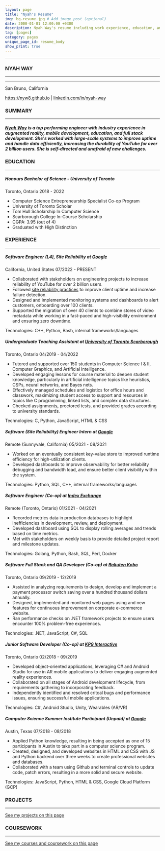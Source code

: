 ```yaml
---
layout: page
title: "Nyah's Resume"
img: bg-resume.jpg # Add image post (optional)
date: 2000-01-01 12:00:00 +0300
description: Nyah Way's resume including work experience, education, and links to projects she has worked on.
tag: [pages]
category: pages
unique_page_id: resume_body
show_print: true
---
```


<div class="resume">
  <div class="printer_shown">
    <hr>
    <h3 class="resume_name">NYAH WAY</h3>
    <hr>
    <hr>
    <p class="details resume_top">San Bruno, California</p>
    <p class="details resume_top"><a href="https://nyw8.github.io">https://nyw8.github.io</a> | <a href="https://www.linkedin.com/in/nyah-way">linkedin.com/in/nyah-way</a></p>
  </div>
	<h3 class="section_header">SUMMARY</h3>
  <hr>
	<h5 class="details">
	  <a href="{{ site.baseurl }}/about/">Nyah Way</a> is a top performing engineer with industry experience in augmented reality, mobile development, education, and full stack development. She's worked with large-scale systems to improve uptime and handle data efficiently, increasing the durability of YouTube for over 2 billion users. She is self-directed and unafraid of new challenges.
	  <br>
	  <!-- <a href="{{ site.baseurl }}/contact/" class="details">
	    Click here to contact me using my contact form.
	  </a> -->
  </h5>
	<h3 class="section_header">EDUCATION</h3>
  <hr>
	<h5 class="resume_title">
    Honours Bachelor of Science - University of Toronto
  </h5>
  <p class="date">
    Toronto, Ontario 2018 - 2022
  </p>
  <ul class="details">
	<li>Computer Science Entrepreneurship Specialist Co-op Program</li>
	<li>University of Toronto Scholar</li>
  <li>Tom Hull Scholarship In Computer Science</li>
  <li>Scarborough College In-Course Scholarship</li>
	<li>CGPA: 3.95 (out of 4)</li>
	<li>Graduated with High Distinction</li>
  </ul>
  <h3 class="section_header">EXPERIENCE</h3>
  <hr>
  <h5 class="resume_title">
    Software Engineer (L4), Site Reliability at <a href="https://sre.google/">Google</a>
  </h5>
  <p class="date">
     California, United States 07/2022 - PRESENT
  </p>
  <ul class="details">
  <li>Collaborated with stakeholders on engineering projects to increase reliability of YouTube for over 2 billion users.</li>
  <li>Followed <a href="https://sre.google/sre-book/table-of-contents/">site reliability practices</a> to improve client uptime and increase failure detection.</li>
  <li>Designed and implemented monitoring systems and dashboards to alert customers, onboarding over 100 clients.</li>
  <li>Supported the migration of over 40 clients to combine stores of video metadata while working in a fast-paced and high-visibility environment and ensuring zero downtime.</li>
  </ul>
  <p class="technologies details">Technologies: C++, Python, Bash, internal frameworks/languages</p>
    <h5 class="resume_title">
    Undergraduate Teaching Assistant at <a href="https://www.utsc.utoronto.ca/home/">University of Toronto Scarborough</a>
  </h5>
  <p class="date">
    Toronto, Ontario 04/2019 - 04/2022
  </p>
	<ul class="details">
    <li>Tutored and supported over 150 students in Computer Science I & II, Computer Graphics, and Artificial Intelligence.</li>
    <li>Developed engaging lessons for course material to deepen student knowledge, particularly in artificial intelligence topics like heuristics, CSPs, neural networks, and Bayes nets.</li>
    <li>Effectively managed schedules and logistics for office hours and classwork, maximizing student access to support and resources in topics like C programming, linked lists, and complex data structures.</li>
		<li>Checked assignments, proctored tests, and provided grades according to university standards.</li>
	</ul>
  <p class="technologies details">Technologies: C, Python, JavaScript, HTML & CSS</p>
  <h5 class="resume_title">
    Software (Site Reliability) Engineer Intern at <a href="https://about.google/">Google</a>
  </h5>
  <p class="date">
    Remote (Sunnyvale, California) 05/2021 - 08/2021
  </p>
  <ul class="details">
  <li>Worked on an eventually consistent key-value store to improved runtime efficiency for high-utilization clients.</li>
	<li>Developed dashboards to improve observability for better reliability debugging and bandwidth load, and ensure better client visibility within the system.</li>
  </ul>
  <p class="technologies details">Technologies: Python, SQL, C++, internal frameworks/languages</p>
  <h5 class="resume_title">
    Software Engineer (Co-op) at <a href="https://www.indexexchange.com/">Index Exchange</a>
  </h5>
  <p class="date">
    Remote (Toronto, Ontario) 01/2021 - 04/2021
  </p>
  <ul class="details">
	<li>Recorded metrics data in production databases to highlight inefficiencies in development, review, and deployment.</li>
	<li>Developed dashboard using SQL to display rolling averages and trends based on time metrics.</li>
	<li>Met with stakeholders on weekly basis to provide detailed project report and milestone updates.</li>
  </ul>
  <p class="technologies">Technologies: Golang, Python, Bash, SQL, Perl, Docker</p>
  <h5 class="resume_title">
    Software Full Stack and QA Developer (Co-op) at <a href="https://www.kobo.com/">Rakuten Kobo</a>
  </h5>
  <p class="date">
    Toronto, Ontario 09/2019 - 12/2019
  </p>
  <ul class="details">
	<li>Assisted in analyzing requirements to design, develop and implement a payment processor switch saving over a hundred thousand dollars annually.</li>
	<li>Designed, implemented and monitored web pages using and new features for continuous improvement on corporate e-commerce website.</li>
	<li>Ran performance checks on .NET framework projects to ensure users encounter 100% problem-free experiences.</li>
  </ul>
  <p class="technologies">Technologies: .NET, JavaScript, C#, SQL</p>
	<h5 class="resume_title">
    Junior Software Developer (Co-op) at <a href="https://www.kp9.ca/">KP9 Interactive</a>
  </h5>
  <p class="date">
    Toronto, Ontario 02/2018 - 09/2019
  </p>
	<ul class="details">
      <li>Developed object-oriented applications, leveraging C# and Android Studio for use in AR mobile applications to deliver engaging augmented reality experiences.</li>
      <li>Collaborated on all stages of Android development lifecycle, from requirements gathering to incorporating feedback.</li>
      <li>Independently identified and resolved critcal bugs and performance issues, ensuring successful mobile applications.</li>
	</ul>
  <p class="technologies">Technologies: C#, Android Studio, Unity, Wearables (AR/VR)</p>
	<h5 class="resume_title">
    Computer Science Summer Institute Participant (Unpaid) at <a href="https://google.com">Google</a>
  </h5>
  <p class="date">
    Austin, Texas 07/2018 - 08/2018
  </p>
	<ul class="details">
			<li>Applied Python knowledge, resulting in being accepted as one of 15 participants in Austin to take part in a computer science program.</li>
			<li>Created, designed, and developed websites in HTML and CSS with JS and Python backend over three weeks to create professional websites and databases.</li>
			<li>Collaborated with a team using Github and terminal controls to update code, patch errors, resulting in a more solid and secure website.</li>
	</ul>
  <p class="technologies">Technologies: JavaScript, Python, HTML & CSS, Google Cloud Platform (GCP)</p>
  <div class="printer_hidden">
    <h3 class="section_header">PROJECTS</h3>
    <hr>
    <a class="details" href="{{site.baseurl}}/projects/">See my projects on this page</a>
    <h3 class="section_header">COURSEWORK</h3>
    <hr>
    <a class="details" href="{{site.baseurl}}/list-of-classes-and-descriptions/">See my courses and coursework on this page</a>
  </div>
</div>
